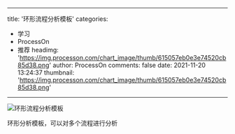 
---
title: '环形流程分析模板'
categories: 
 - 学习
 - ProcessOn
 - 推荐
headimg: 'https://img.processon.com/chart_image/thumb/615057eb0e3e74520cb85d38.png'
author: ProcessOn
comments: false
date: 2021-11-20 13:24:37
thumbnail: 'https://img.processon.com/chart_image/thumb/615057eb0e3e74520cb85d38.png'
---

<div>   
<img class="thumb" alt="环形流程分析模板" src="https://img.processon.com/chart_image/thumb/615057eb0e3e74520cb85d38.png" referrerpolicy="no-referrer">
<p>环形分析模板，可以对多个流程进行分析</p>  
</div>
            